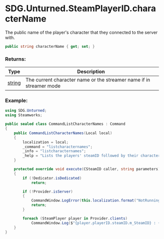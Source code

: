 # SDG.Unturned.SteamPlayerID.characterName

The public name of the player's character that they connected to the server with.

```csharp
public string characterName { get; set; }
```

### Returns:

Type | Description
------------ | -------------
[string](https://docs.microsoft.com/en-us/dotnet/api/system.string?view=netframework-3.5) | The current character name or the streamer name if in streamer mode

### Example:

```csharp
using SDG.Unturned;
using Steamworks;

public sealed class CommandListCharacterNames : Command
{
    public CommandListCharacterNames(Local local)
    {
		localization = local;
        _command = "listcharacternames";
        _info = "listcharacternames";
        _help = "Lists the players' steamID followed by their character name.";
    }

    protected override void execute(CSteamID caller, string parameters)
    {
        if (!Dedicator.isDedicated)
            return;

        if (!Provider.isServer)
        {
            CommandWindow.LogError(this.localization.format("NotRunningErrorText"));
            return;
        }

        foreach (SteamPlayer player in Provider.clients)
            CommandWindow.Log($"{player.playerID.steamID.m_SteamID} : {player.playerID.characterName}");
    }
}
```